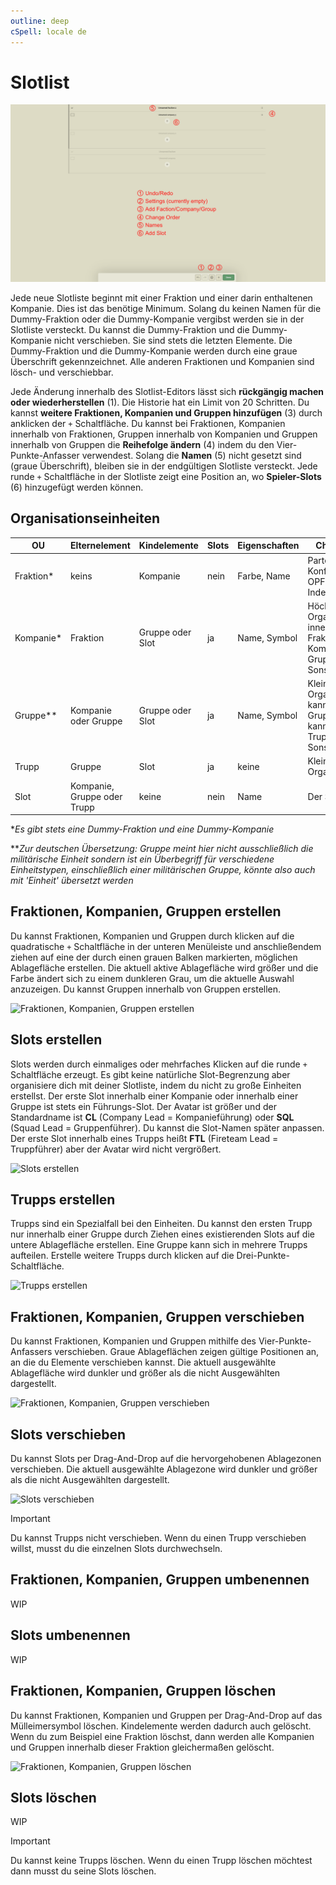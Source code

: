 ```yaml
---
outline: deep
cSpell: locale de
---
```


# Slotlist

![Slotliste Überblick](../images/slotlist/slotlist-overview.webp "Slotliste Überblick")

Jede neue Slotliste beginnt mit einer Fraktion und einer darin enthaltenen Kompanie. Dies ist das benötige Minimum. Solang du keinen Namen für die Dummy-Fraktion oder die Dummy-Kompanie vergibst werden sie in der Slotliste versteckt. Du kannst die Dummy-Fraktion und die Dummy-Kompanie nicht verschieben. Sie sind stets die letzten Elemente. Die Dummy-Fraktion und die Dummy-Kompanie werden durch eine graue Überschrift gekennzeichnet. Alle anderen Fraktionen und Kompanien sind lösch- und verschiebbar.

Jede Änderung innerhalb des Slotlist-Editors lässt sich **rückgängig machen oder wiederherstellen** (1). Die Historie hat ein Limit von 20 Schritten. Du kannst **weitere Fraktionen, Kompanien und Gruppen hinzufügen** (3) durch anklicken der `+` Schaltfläche. Du kannst bei Fraktionen, Kompanien innerhalb von Fraktionen, Gruppen innerhalb von Kompanien und Gruppen innerhalb von Gruppen die **Reihefolge ändern** (4) indem du den Vier-Punkte-Anfasser verwendest. Solang die **Namen** (5) nicht gesetzt sind (graue Überschrift), bleiben sie in der endgültigen Slotliste versteckt. Jede runde `+` Schaltfläche in der Slotliste zeigt eine Position an, wo **Spieler-Slots** (6) hinzugefügt werden können.

## Organisationseinheiten

| OU        | Elternelement               | Kindelemente     | Slots | Eigenschaften   | Charakteristiken |
| ---       | ------                      | --------         | ----- | ----------      | --------------- |
| Fraktion* | keins                       | Kompanie         | nein  | Farbe, Name     | Parteien, die Teil des Konflikts sind, wie OPFOR, BLUFOR, Independant |
| Kompanie* | Fraktion                    | Gruppe oder Slot | ja    | Name, Symbol    | Höchste Organisationseinheit innerhalb einer Fraktion; kann Kompanie, Zug, Gruppe, Trupp oder Sonstiges sein |
| Gruppe**  | Kompanie oder Gruppe        | Gruppe oder Slot | ja    | Name, Symbol    | Kleinere/Mittlere Organisationseinheit; kann weitere Gruppen beinhalten; kann Zug, Gruppe, Trupp oder Sonstiges sein |
| Trupp     | Gruppe                      | Slot             | ja    | keine           | Kleinste Organisationseinheit |
| Slot      | Kompanie, Gruppe oder Trupp | keine            | nein  | Name            | Der Slot des Spielers |

\**Es gibt stets eine Dummy-Fraktion und eine Dummy-Kompanie*

\*\**Zur deutschen Übersetzung: Gruppe meint hier nicht ausschließlich die militärische Einheit sondern ist ein Überbegriff für verschiedene Einheitstypen, einschließlich einer militärischen Gruppe, könnte also auch mit 'Einheit' übersetzt werden*

## Fraktionen, Kompanien, Gruppen erstellen

Du kannst Fraktionen, Kompanien und Gruppen durch klicken auf die quadratische `+` Schaltfläche in der unteren Menüleiste und anschließendem ziehen auf eine der durch einen grauen Balken markierten, möglichen Ablagefläche erstellen. Die aktuell aktive Ablagefläche wird größer und die Farbe ändert sich zu einem dunkleren Grau, um die aktuelle Auswahl anzuzeigen. Du kannst Gruppen innerhalb von Gruppen erstellen.

![Fraktionen, Kompanien, Gruppen erstellen](../videos/slotlist/create-factions-companies-groups.gif "Fraktionen, Kompanien, Gruppen erstellen")

## Slots erstellen

Slots werden durch einmaliges oder mehrfaches Klicken auf die runde `+` Schaltfläche erzeugt. Es gibt keine natürliche Slot-Begrenzung aber organisiere dich mit deiner Slotliste, indem du nicht zu große Einheiten erstellst. Der erste Slot innerhalb einer Kompanie oder innerhalb einer Gruppe ist stets ein Führungs-Slot. Der Avatar ist größer und der Standardname ist **CL** (Company Lead = Kompanieführung) oder **SQL** (Squad Lead = Gruppenführer). Du kannst die Slot-Namen später anpassen. Der erste Slot innerhalb eines Trupps heißt **FTL** (Fireteam Lead = Truppführer) aber der Avatar wird nicht vergrößert.

![Slots erstellen](../videos/slotlist/create-slots.gif "Slots erstellen")

## Trupps erstellen

Trupps sind ein Spezialfall bei den Einheiten. Du kannst den ersten Trupp nur innerhalb einer Gruppe durch Ziehen eines existierenden Slots auf die untere Ablagefläche erstellen. Eine Gruppe kann sich in mehrere Trupps aufteilen. Erstelle weitere Trupps durch klicken auf die Drei-Punkte-Schaltfläche.

![Trupps erstellen](../videos/slotlist/create-fireteams.gif "Trupps erstellen")

## Fraktionen, Kompanien, Gruppen verschieben

Du kannst Fraktionen, Kompanien und Gruppen mithilfe des Vier-Punkte-Anfassers verschieben. Graue Ablageflächen zeigen gültige Positionen an, an die du Elemente verschieben kannst. Die aktuell ausgewählte Ablagefläche wird dunkler und größer als die nicht Ausgewählten dargestellt.

![Fraktionen, Kompanien, Gruppen verschieben](../videos/slotlist/move-factions-companies-groups.gif "Fraktionen, Kompanien, Gruppen verschieben")

## Slots verschieben

Du kannst Slots per Drag-And-Drop auf die hervorgehobenen Ablagezonen verschieben. Die aktuell ausgewählte Ablagezone wird dunkler und größer als die nicht Ausgewählten dargestellt.

![Slots verschieben](../videos/slotlist/move-slots.gif "Slots verschieben")

> [!IMPORTANT]
> Du kannst Trupps nicht verschieben. Wenn du einen Trupp verschieben willst, musst du die einzelnen Slots durchwechseln.

## Fraktionen, Kompanien, Gruppen umbenennen

WIP

## Slots umbenennen

WIP

## Fraktionen, Kompanien, Gruppen löschen

Du kannst Fraktionen, Kompanien und Gruppen per Drag-And-Drop auf das Mülleimersymbol löschen. Kindelemente werden dadurch auch gelöscht. Wenn du zum Beispiel eine Fraktion löschst, dann werden alle Kompanien und Gruppen innerhalb dieser Fraktion gleichermaßen gelöscht.

![Fraktionen, Kompanien, Gruppen löschen](../videos/slotlist/delete-factions-companies-groups.gif "Fraktionen, Kompanien, Gruppen löschen")

## Slots löschen

WIP

> [!IMPORTANT]
> Du kannst keine Trupps löschen. Wenn du einen Trupp löschen möchtest dann musst du seine Slots löschen.
